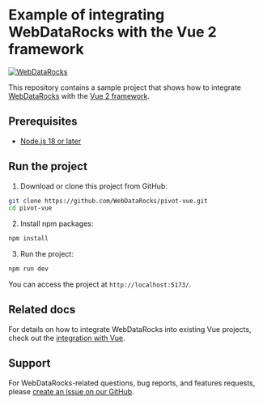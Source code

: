 # Example of integrating WebDataRocks with the Vue 2 framework
[![WebDataRocks](https://cdn.webdatarocks.com/readmes/vue.png)](https://www.webdatarocks.com/?r=rm_vue)

This repository contains a sample project that shows how to integrate [WebDataRocks](https://www.webdatarocks.com/?r=rm_vue) with the [Vue 2 framework](https://v2.vuejs.org/).

## Prerequisites

- [Node.js 18 or later](https://nodejs.org/en/)

## Run the project

1. Download or clone this project from GitHub:
```bash
git clone https://github.com/WebDataRocks/pivot-vue.git
cd pivot-vue
```
2. Install npm packages:
```bash
npm install
```
3. Run the project:
```bash
npm run dev
```
You can access the project at `http://localhost:5173/`.

## Related docs

For details on how to integrate WebDataRocks into existing Vue projects, check out the [integration with Vue](https://www.webdatarocks.com/doc/vue/how-to-start-online-reporting?r=rm_vue).

## Support

For WebDataRocks-related questions, bug reports, and features requests, please [create an issue on our GitHub](https://github.com/WebDataRocks/web-pivot-table/issues?r=rm_vue).
